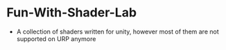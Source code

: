 # Fun-With-Shader-Lab

- A collection of shaders written for unity, however most of them are not supported on URP anymore
